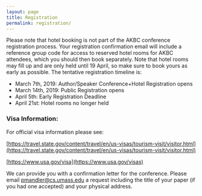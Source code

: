 ```yaml
---
layout: page
title: Registration
permalink: registration/
---
```


Please note that hotel booking is not part of the AKBC conference registration process. Your registration confirmation email will include a reference group code for access to reserved hotel rooms for AKBC attendees, which you should then book separately. Note that hotel rooms may fill up and are only held until 19 April, so make sure to book yours as early as possible. The tentative registration timeline is:

* March 7th, 2019: Author/Speaker Conference+Hotel Registration opens
* March 14th, 2019: Public Registration opens
* April 5th: Early Registration Deadline
* April 21st: Hotel rooms no longer held

### <a name="visa"></a> Visa Information:
For official visa information please see:

[https://travel.state.gov/content/travel/en/us-visas/tourism-visit/visitor.html](https://travel.state.gov/content/travel/en/us-visas/tourism-visit/visitor.html)

[https://www.usa.gov/visa](https://www.usa.gov/visas)

We can provide you with a confirmation letter for the
      conference. Please email [pmandler@cs.umass.edu](mailto:pmandler@cs.umass.edu) a request including the title of your paper (if you had one accepted) and your physical address.